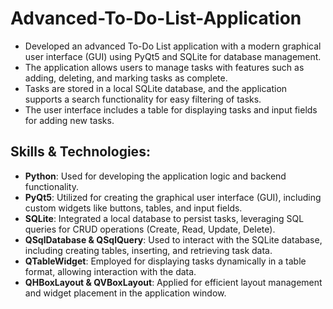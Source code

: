# Advanced-To-Do-List-Application

- Developed an advanced To-Do List application with a modern graphical user interface (GUI) using PyQt5 and SQLite for database management. 
- The application allows users to manage tasks with features such as adding, deleting, and marking tasks as complete. 
- Tasks are stored in a local SQLite database, and the application supports a search functionality for easy filtering of tasks. 
- The user interface includes a table for displaying tasks and input fields for adding new tasks.

## Skills & Technologies:

- **Python**: Used for developing the application logic and backend functionality.
- **PyQt5**: Utilized for creating the graphical user interface (GUI), including custom widgets like buttons, tables, and input fields.
- **SQLite**: Integrated a local database to persist tasks, leveraging SQL queries for CRUD operations (Create, Read, Update, Delete).
- **QSqlDatabase & QSqlQuery**: Used to interact with the SQLite database, including creating tables, inserting, and retrieving task data.
- **QTableWidget**: Employed for displaying tasks dynamically in a table format, allowing interaction with the data.
- **QHBoxLayout & QVBoxLayout**: Applied for efficient layout management and widget placement in the application window.
